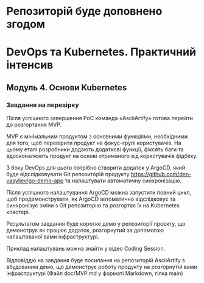 # Репозиторій буде доповнено згодом

# DevOps та Kubernetes. Практичний інтенсив
## Модуль 4. Основи Kubernetes
### Завдання на перевірку

Після успішного завершення PoC команда «AsciiArtify» готова перейти до розгортання MVP.

MVP є мінімальним продуктом з основними функціями, необхідними для того, щоб перевірити продукт на фокус-групі користувачів. На цьому етапі розробники додають додаткові функції, фіксять баги та вдосконалюють продукт на основі отриманого від користувачів фідбеку.

З боку DevOps для цього потрібно створити додаток у ArgoCD, який буде відслідковувати Git репозиторій продукту https://github.com/den-vasyliev/go-demo-app та налаштувати автоматичну синхронізацію.

Після успішного налаштування ArgoCD можна запустити повний цикл, щоб продемонструвати, як ArgoCD автоматично відслідковує та синхронізує зміни з Git репозиторію та розгортає їх на Kubernetes кластері.

Результатом завдання буде коротке демо у репозиторії проєкту, що демонструє як працює додаток, розгорнутий за допомогою налаштованої вами інфраструктурі. 

Приклад налаштувань можна знайти у відео Coding Session. 

Відповіддю на завдання буде посилання на репозиторій AsciiArtify з вбудованим демо, що демонструє роботу продукту на розгорнутій вами інфраструктурі (Файл doc/MVP.md у форматі Markdown, гілка main)
